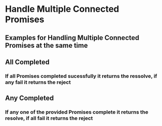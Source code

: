 # Handle Multiple Connected Promises

## Examples for Handling Multiple Connected Promises at the same time

## All Completed
### If all Promises completed sucessfully it returns the ressolve, if any fail it returns the reject

## Any Completed
### If any one of the provided Promises complete it returns the resolve, if all fail it returns the reject